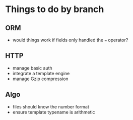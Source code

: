 # Things to do by branch


## ORM

 - would things work if fields only handled the `=` operator?

## HTTP

 - manage basic auth
 - integrate a template engine
 - manage Gzip compression

## Algo

 - files should know the number format
 - ensure template typename is arithmetic
